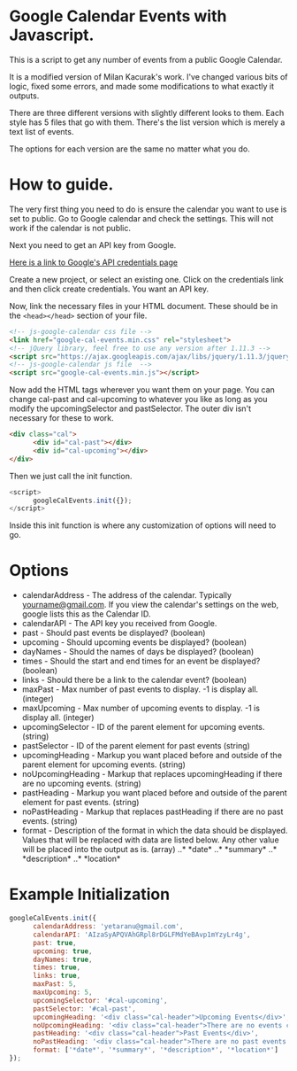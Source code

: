 # Google Calendar Events with Javascript.

This is a script to get any number of events from a public Google Calendar.

It is a modified version of Milan Kacurak's work.  I've changed various bits of logic, fixed some errors, and made some modifications to what exactly it outputs.

There are three different versions with slightly different looks to them.  Each style has 5 files that go with them.  There's the list version which is merely a text list of events.

The options for each version are the same no matter what you do.

# How to guide.

The very first thing you need to do is ensure the calendar you want to use is set to public.  Go to Google calendar and check the settings.  This will not work if the calendar is not public.

Next you need to get an API key from Google.

[Here is a link to Google's API credentials page](https://console.developers.google.com/projectselector/apis/credentials)

Create a new project, or select an existing one.  Click on the credentials link and then click create credentials.  You want an API key.

Now, link the necessary files in your HTML document.  These should be in the `<head></head>` section of your file.

```html
<!-- js-google-calendar css file -->
<link href="google-cal-events.min.css" rel="stylesheet">
<!-- jQuery library, feel free to use any version after 1.11.3 -->
<script src="https://ajax.googleapis.com/ajax/libs/jquery/1.11.3/jquery.min.js"></script>
<!-- js-google-calendar js file  -->
<script src="google-cal-events.min.js"></script>
```

Now add the HTML tags wherever you want them on your page. You can change cal-past and cal-upcoming to whatever you like as long as you modify the upcomingSelector and pastSelector.  The outer div isn't necessary for these to work.

```html
<div class="cal">
      <div id="cal-past"></div>
      <div id="cal-upcoming"></div>
</div>
```

Then we just call the init function.

```javascript
<script>
      googleCalEvents.init({});
</script>
```

Inside this init function is where any customization of options will need to go.

# Options

* calendarAddress - The address of the calendar.  Typically yourname@gmail.com.  If you view the calendar's settings on the web, google lists this as the Calendar ID.
* calendarAPI - The API key you received from Google.
* past - Should past events be displayed? (boolean)
* upcoming - Should upcoming events be displayed? (boolean)
* dayNames - Should the names of days be displayed? (boolean)
* times - Should the start and end times for an event be displayed? (boolean)
* links - Should there be a link to the calendar event? (boolean)
* maxPast - Max number of past events to display. -1 is display all. (integer)
* maxUpcoming - Max number of upcoming events to display. -1 is display all. (integer)
* upcomingSelector - ID of the parent element for upcoming events. (string)
* pastSelector - ID of the parent element for past events (string)
* upcomingHeading - Markup you want placed before and outside of the parent element for upcoming events. (string)
* noUpcomingHeading - Markup that replaces upcomingHeading if there are no upcoming events. (string)
* pastHeading - Markup you want placed before and outside of the parent element for past events. (string)
* noPastHeading - Markup that replaces pastHeading if there are no past events. (string)
* format - Description of the format in which the data should be displayed. Values that will be replaced with data are listed below.  Any other value will be placed into the output as is. (array)
..* \*date\*
..* \*summary\*
..* \*description\*
..* \*location\*

# Example Initialization

```javascript
googleCalEvents.init({
      calendarAddress: 'yetaranu@gmail.com',
      calendarAPI: 'AIzaSyAPQVAhGRpl8rDGLFMdYeBAvp1mYzyLr4g',
      past: true,
      upcoming: true,
      dayNames: true,
      times: true,
      links: true,
      maxPast: 5,
      maxUpcoming: 5,
      upcomingSelector: '#cal-upcoming',
      pastSelector: '#cal-past',
      upcomingHeading: '<div class="cal-header">Upcoming Events</div>',
      noUpcomingHeading: '<div class="cal-header">There are no events coming up.</div>',
      pastHeading: '<div class="cal-header">Past Events</div>',
      noPastHeading: '<div class="cal-header">There are no past events.</div>',
      format: ['*date*', '*summary*', '*description*', '*location*']
});
```
